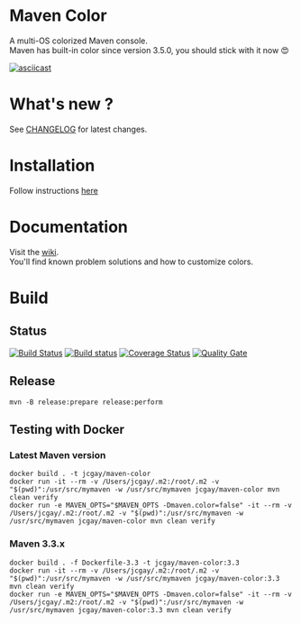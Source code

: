 # Maven Color

A multi-OS colorized Maven console.  
Maven has built-in color since version 3.5.0, you should stick with it now 😍

[![asciicast](https://asciinema.org/a/51007.png)](https://asciinema.org/a/51007?autoplay=1)

# What's new ?

See [CHANGELOG](https://github.com/jcgay/maven-color/blob/master/CHANGELOG.md) for latest changes.

# Installation

Follow instructions [here](https://github.com/jcgay/maven-color/wiki/Installation)

# Documentation

Visit the [wiki](https://github.com/jcgay/maven-color/wiki).  
You'll find known problem solutions and how to customize colors.

# Build

## Status

[![Build Status](https://travis-ci.org/jcgay/maven-color.svg?branch=master)](https://travis-ci.org/jcgay/maven-color)
[![Build status](https://ci.appveyor.com/api/projects/status/y8rn0pew98jbr9j8/branch/master?svg=true)](https://ci.appveyor.com/project/jcgay/maven-color/branch/master)
[![Coverage Status](https://coveralls.io/repos/jcgay/maven-color/badge.svg?branch=master)](https://coveralls.io/r/jcgay/maven-color?branch=master)
[![Quality Gate](https://sonarcloud.io/api/project_badges/measure?project=com.github.jcgay.maven.color%3Amaven-color&metric=alert_status)](https://sonarcloud.io/dashboard?id=com.github.jcgay.maven.color%3Amaven-color)

## Release

    mvn -B release:prepare release:perform

## Testing with Docker

### Latest Maven version

    docker build . -t jcgay/maven-color
    docker run -it --rm -v /Users/jcgay/.m2:/root/.m2 -v "$(pwd)":/usr/src/mymaven -w /usr/src/mymaven jcgay/maven-color mvn clean verify
    docker run -e MAVEN_OPTS="$MAVEN_OPTS -Dmaven.color=false" -it --rm -v /Users/jcgay/.m2:/root/.m2 -v "$(pwd)":/usr/src/mymaven -w /usr/src/mymaven jcgay/maven-color mvn clean verify

### Maven 3.3.x

    docker build . -f Dockerfile-3.3 -t jcgay/maven-color:3.3
    docker run -it --rm -v /Users/jcgay/.m2:/root/.m2 -v "$(pwd)":/usr/src/mymaven -w /usr/src/mymaven jcgay/maven-color:3.3 mvn clean verify
    docker run -e MAVEN_OPTS="$MAVEN_OPTS -Dmaven.color=false" -it --rm -v /Users/jcgay/.m2:/root/.m2 -v "$(pwd)":/usr/src/mymaven -w /usr/src/mymaven jcgay/maven-color:3.3 mvn clean verify